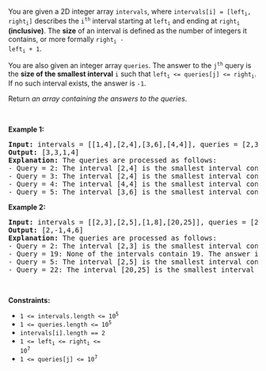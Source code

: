 You are given a 2D integer array `` intervals ``, where <code>intervals[i] = [left<sub>i</sub>, right<sub>i</sub>]</code> describes the <code>i<sup>th</sup></code> interval starting at <code>left<sub>i</sub></code> and ending at <code>right<sub>i</sub></code> __(inclusive)__. The __size__ of an interval is defined as the number of integers it contains, or more formally <code>right<sub>i</sub> - left<sub>i</sub> + 1</code>.

You are also given an integer array `` queries ``. The answer to the <code>j<sup>th</sup></code> query is the __size of the smallest interval__ `` i `` such that <code>left<sub>i</sub> &lt;= queries[j] &lt;= right<sub>i</sub></code>. If no such interval exists, the answer is `` -1 ``.

Return _an array containing the answers to the queries_.

&nbsp;

__Example 1:__

<pre>
<strong>Input:</strong> intervals = [[1,4],[2,4],[3,6],[4,4]], queries = [2,3,4,5]
<strong>Output:</strong> [3,3,1,4]
<strong>Explanation:</strong> The queries are processed as follows:
- Query = 2: The interval [2,4] is the smallest interval containing 2. The answer is 4 - 2 + 1 = 3.
- Query = 3: The interval [2,4] is the smallest interval containing 3. The answer is 4 - 2 + 1 = 3.
- Query = 4: The interval [4,4] is the smallest interval containing 4. The answer is 4 - 4 + 1 = 1.
- Query = 5: The interval [3,6] is the smallest interval containing 5. The answer is 6 - 3 + 1 = 4.
</pre>

__Example 2:__

<pre>
<strong>Input:</strong> intervals = [[2,3],[2,5],[1,8],[20,25]], queries = [2,19,5,22]
<strong>Output:</strong> [2,-1,4,6]
<strong>Explanation:</strong> The queries are processed as follows:
- Query = 2: The interval [2,3] is the smallest interval containing 2. The answer is 3 - 2 + 1 = 2.
- Query = 19: None of the intervals contain 19. The answer is -1.
- Query = 5: The interval [2,5] is the smallest interval containing 5. The answer is 5 - 2 + 1 = 4.
- Query = 22: The interval [20,25] is the smallest interval containing 22. The answer is 25 - 20 + 1 = 6.
</pre>

&nbsp;

__Constraints:__

*   <code>1 &lt;= intervals.length &lt;= 10<sup>5</sup></code>
*   <code>1 &lt;= queries.length &lt;= 10<sup>5</sup></code>
*   `` intervals[i].length == 2 ``
*   <code>1 &lt;= left<sub>i</sub> &lt;= right<sub>i</sub> &lt;= 10<sup>7</sup></code>
*   <code>1 &lt;= queries[j] &lt;= 10<sup>7</sup></code>